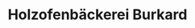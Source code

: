 ---
title: "Holzofenbäckerei Burkard"
url: /schluesselfeld/holzofenbaeckerei-burkard/
shop: Bäckerei
---